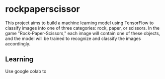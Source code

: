 # rockpaperscissor
This project aims to build a machine learning model using TensorFlow to classify images into one of three categories: rock, paper, or scissors. In the game "Rock-Paper-Scissors," each image will contain one of these objects, and the model will be trained to recognize and classify the images accordingly.

## Learning
Use google colab to 

